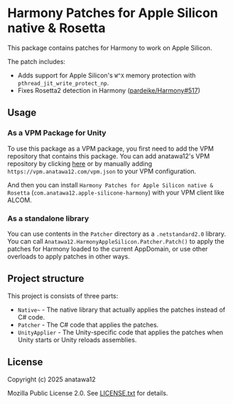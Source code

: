 # Harmony Patches for Apple Silicon native & Rosetta

This package contains patches for Harmony to work on Apple Silicon.

The patch includes:

- Adds support for Apple Silicon's `W^X` memory protection with `pthread_jit_write_protect_np`.
- Fixes Rosetta2 detection in Harmony ([pardeike/Harmony#517])

[pardeike/Harmony#517]: https://github.com/pardeike/Harmony/issues/517

## Usage

### As a VPM Package for Unity

To use this package as a VPM package, you first need to add the VPM repository that contains this package.
You can add anatawa12's VPM repository by clicking [here][anatawa12's VPM repository] 
or by manually adding `https://vpm.anatawa12.com/vpm.json` to your VPM configuration.

And then you can install `Harmony Patches for Apple Silicon native & Rosetta` (`com.anatawa12.apple-silicone-harmony`)
with your VPM client like ALCOM.

[anatawa12's VPM repository]: https://vpm.anatawa12.com/add-repo

### As a standalone library

You can use contents in the `Patcher` directory as a `.netstandard2.0` library.
You can call `Anatawa12.HarmonyAppleSilicon.Patcher.Patch()` to apply the patches for Harmony loaded to the current AppDomain,
or use other overloads to apply patches in other ways.

## Project structure

This project is consists of three parts:

- `Native~` - The native library that actually applies the patches instead of C# code.
- `Patcher` - The C# code that applies the patches.
- `UnityApplier` - The Unity-specific code that applies the patches when Unity starts or Unity reloads assemblies.

## License

Copyright (c) 2025 anatawa12

Mozilla Public License 2.0. See [LICENSE.txt](LICENSE.txt) for details.
